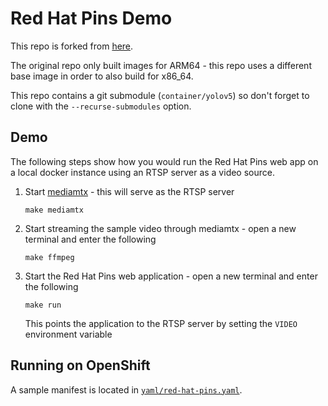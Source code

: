 # Red Hat Pins Demo

This repo is forked from [here](https://github.com/redhat-ai-edge-pins-demo/redhat-pins-ai-demo.git).

The original repo only built images for ARM64 - this repo uses a different base image in order to also build for x86_64.

This repo contains a git submodule (`container/yolov5`) so don't forget to clone with the `--recurse-submodules` option.

## Demo

The following steps show how you would run the Red Hat Pins web app on a local docker instance using an RTSP server as a video source.

01. Start [mediamtx](https://github.com/bluenviron/mediamtx) - this will serve as the RTSP server

		make mediamtx

01. Start streaming the sample video through mediamtx - open a new terminal and enter the following

		make ffmpeg

01. Start the Red Hat Pins web application - open a new terminal and enter the following

		make run

	This points the application to the RTSP server by setting the `VIDEO` environment variable


## Running on OpenShift

A sample manifest is located in [`yaml/red-hat-pins.yaml`](yaml/red-hat-pins.yaml).
